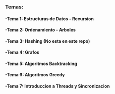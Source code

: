 ### Temas:
#### -Tema 1: Estructuras de Datos - Recursion
#### -Tema 2: Ordenamiento - Arboles
#### -Tema 3: Hashing (No esta en este repo)
#### -Tema 4: Grafos
#### -Tema 5: Algoritmos Backtracking
#### -Tema 6: Algoritmos Greedy
#### -Tema 7: Introduccion a Threads y Sincronizacion

